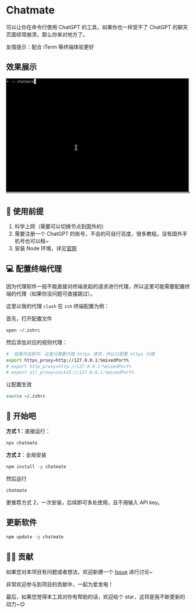 # Chatmate

可以让你在命令行使用 ChatGPT 的工具，如果你也一样受不了 ChatGPT 的聊天页面经常崩溃，那么你来对地方了。

友情提示：配合 iTerm 等终端体验更好

## 效果展示

![效果展示](./images/result.gif)

## 🛫 使用前提

1. 科学上网（需要可以切换节点到国外的）
2. 需要注册一个 ChatGPT 的账号，不会的可自行百度，很多教程。没有国外手机号也可以租~
3. 安装 Node 环境，详见[官网](https://nodejs.cn/download/)

## 💻 配置终端代理

因为代理软件一般不能直接对终端发起的请求进行代理，所以这里可能需要配置终端的代理（如果你没问题可直接跳过）。

这里以我的代理 `clash` 在 `zsh` 终端配置为例：

首先，打开配置文件

```bash
open ~/.zshrc
```

然后添加对应的规则代理：

```bash
#  按需开启即可，这里只需要代理 https 请求，所以只配置 https 代理
export https_proxy=http://127.0.0.1:%mixedPort%
# export http_proxy=http://127.0.0.1:%mixedPort%
# export all_proxy=socks5://127.0.0.1:%mixedPort%
```

让配置生效

```bash
source ~/.zshrc
```

## 🎉 开始吧

**方式 1**：直接运行：

```bash
npx chatmate
```

**方式 2**：全局安装

```bash
npm install -g chatmate
```

然后运行

```bash
chatmate
```

更推荐方式 2，一次安装，后续即可多处使用，且不用输入 API key。

## 更新软件

```bash
npm update -g chatmate
```

## 👨‍💻 贡献

如果您对本项目有问题或者想法，欢迎新建一个 [Issue](https://github.com/onechunlin/side-projects/issues) 进行讨论~

非常欢迎参与到项目的贡献中，一起为爱发电！

最后，如果您觉得本工具对你有帮助的话，欢迎给个 star，这将是我不断更新的动力~😉
